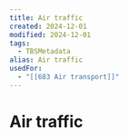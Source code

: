 ```yaml
---
title: Air traffic
created: 2024-12-01
modified: 2024-12-01
tags:
  - TBSMetadata
alias: Air traffic
usedFor:
  - "[[683 Air transport]]"
---
```

# Air traffic
